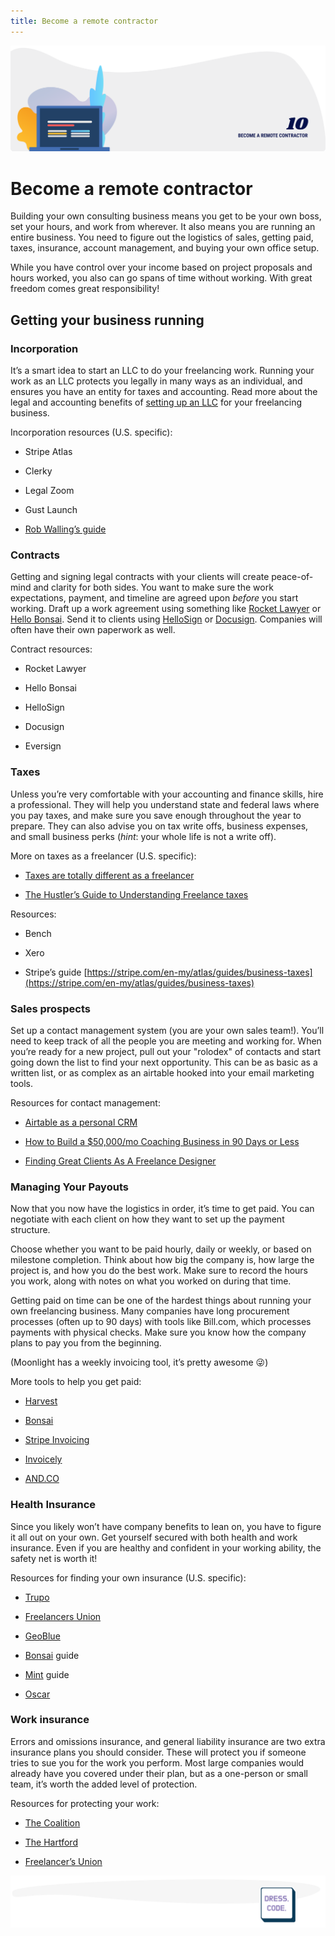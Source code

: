 ```yaml
---
title: Become a remote contractor
---
```


![Become a remote contractor](./assets/header-illustrations/10.png)

# Become a remote contractor

Building your own consulting business means you get to be your own boss, set your hours, and work from wherever. It also means you are running an entire business. You need to figure out the logistics of sales, getting paid, taxes, insurance, account management, and buying your own office setup.

While you have control over your income based on project proposals and hours worked, you also can go spans of time without working. With great freedom comes great responsibility!

## Getting your business running

### Incorporation

It’s a smart idea to start an LLC to do your freelancing work. Running your work as an LLC protects you legally in many ways as an individual, and ensures you have an entity for taxes and accounting. Read more about the legal and accounting benefits of [setting up an LLC](https://quickbooks.intuit.com/r/freelancer/llc-for-freelancer/) for your freelancing business.

Incorporation resources (U.S. specific):

- Stripe Atlas

- Clerky

- Legal Zoom

- Gust Launch

- [Rob Walling’s guide](https://robwalling.com/2008/01/18/the-five-minute-guide-to-becoming-a-freelance-software-developer/)

### Contracts

Getting and signing legal contracts with your clients will create peace-of-mind and clarity for both sides. You want to make sure the work expectations, payment, and timeline are agreed upon _before_ you start working. Draft up a work agreement using something like [Rocket Lawyer](https://www.rocketlawyer.com/sem/work-for-hire-agreement.rl?id=97&partnerid=103&cid=1876582495&adgid=77474804131&loc_int=&loc_phys=9073497&mt=b&ntwk=g&dv=c&adid=347622084638&kw=%2Bwork%20%2Bagreement&adpos=1t1&plc=&trgt=&trgtid=kwd-30539645204&gclid=CjwKCAjw5_DsBRBPEiwAIEDRW-UpIFFvqfNuBSYpaa7V_pZq4gs4J6fIYnBFLeNqPXvThqP44oRnEhoC3PAQAvD_BwE#/) or [Hello Bonsai](https://www.hellobonsai.com/freelance-contracts?). Send it to clients using [HelloSign](https://www.hellosign.com/) or [Docusign](https://www.docusign.com/). Companies will often have their own paperwork as well.

Contract resources:

- Rocket Lawyer

- Hello Bonsai

- HelloSign

- Docusign

- Eversign

### Taxes

Unless you’re very comfortable with your accounting and finance skills, hire a professional. They will help you understand state and federal laws where you pay taxes, and make sure you save enough throughout the year to prepare. They can also advise you on tax write offs, business expenses, and small business perks (_hint_: your whole life is not a write off).

More on taxes as a freelancer (U.S. specific):

- [Taxes are totally different as a freelancer](https://www.vice.com/en_us/article/zmavqx/freelance-tax-tips)

- [The Hustler’s Guide to Understanding Freelance taxes](https://www.listenmoneymatters.com/freelance-taxes/)

Resources:

- Bench

- Xero

- Stripe’s guide [https://stripe.com/en-my/atlas/guides/business-taxes](https://stripe.com/en-my/atlas/guides/business-taxes)

### Sales prospects

Set up a contact management system (you are your own sales team!). You’ll need to keep track of all the people you are meeting and working for. When you’re ready for a new project, pull out your "rolodex" of contacts and start going down the list to find your next opportunity. This can be as basic as a written list, or as complex as an airtable hooked into your email marketing tools.

Resources for contact management:

- [Airtable as a personal CRM](https://airtable.com/templates/marketing-and-sales/exp7KcHbb6laaJkjU/personal-crm)

- [How to Build a \$50,000/mo Coaching Business in 90 Days or Less](https://medium.com/@daverogenmoser/how-to-build-a-50-000-mo-coaching-business-in-90-days-or-less-3488d24c33d1)

- [Finding Great Clients As A Freelance Designer](https://uxplanet.org/finding-great-clients-as-a-freelance-designer-bbdc002db811)

### Managing Your Payouts

Now that you now have the logistics in order, it’s time to get paid. You can negotiate with each client on how they want to set up the payment structure.

Choose whether you want to be paid hourly, daily or weekly, or based on milestone completion. Think about how big the company is, how large the project is, and how you do the best work. Make sure to record the hours you work, along with notes on what you worked on during that time.

Getting paid on time can be one of the hardest things about running your own freelancing business. Many companies have long procurement processes (often up to 90 days) with tools like Bill.com, which processes payments with physical checks. Make sure you know how the company plans to pay you from the beginning.

(Moonlight has a weekly invoicing tool, it’s pretty awesome 😜)

More tools to help you get paid:

- [Harvest](https://www.getharvest.com/)

- [Bonsai](https://www.hellobonsai.com/freelance-invoice)

- [Stripe Invoicing](https://stripe.com/get-started?utm_campaign=paid_brand-US_Search_Brand_Stripe-1803852691&utm_medium=cpc&utm_source=google&ad_content=376931731889&utm_term=stripe&utm_matchtype=p&utm_adposition=1t1&utm_device=c&gclid=EAIaIQobChMIq7_ggdHY5QIVDmKGCh17TA0lEAAYASAAEgKhPPD_BwE)

- [Invoicely](https://invoicely.com/)

- [AND.CO](https://www.and.co/)

### Health Insurance

Since you likely won’t have company benefits to lean on, you have to figure it all out on your own. Get yourself secured with both health and work insurance. Even if you are healthy and confident in your working ability, the safety net is worth it!

Resources for finding your own insurance (U.S. specific):

- [Trupo](https://www.trupo.com/)

- [Freelancers Union](https://www.freelancersunion.org/insurance/)

- [GeoBlue](https://www.geo-blue.com/)

- [Bonsai](https://www.freelancersunion.org/insurance/health/) guide

- [Mint](https://blog.mint.com/life-insurance/insurance-when-youre-a-freelancer/) guide

- [Oscar](https://www.hioscar.com/blog/9-health-insurance-hacks-for-freelancers)

### Work insurance

Errors and omissions insurance, and general liability insurance are two extra insurance plans you should consider. These will protect you if someone tries to sue you for the work you perform. Most large companies would already have you covered under their plan, but as a one-person or small team, it’s worth the added level of protection.

Resources for protecting your work:

- [The Coalition](https://www.coalitioninc.com/origin)

- [The Hartford](https://www.thehartford.com/)

- [Freelancer’s Union](https://www.freelancersunion.org/insurance/)

![Divider illustration - "Dress. Code."](./assets/divider-illustrations/divider-5.png)
